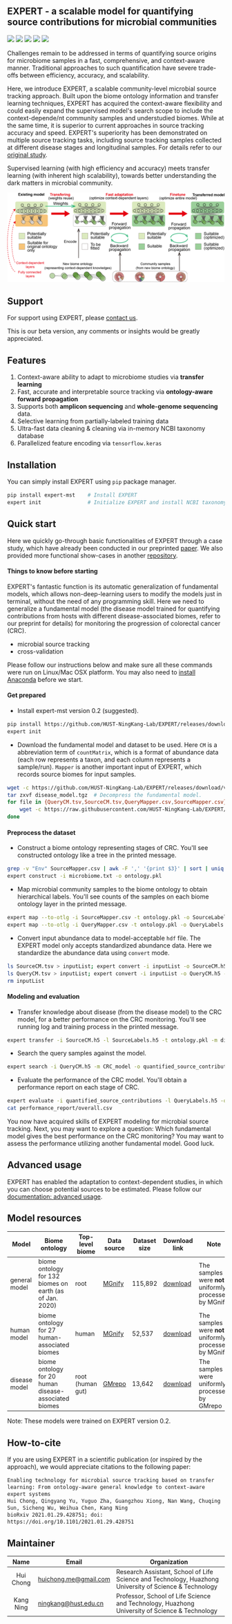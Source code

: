 ## EXPERT - a scalable model for quantifying source contributions for microbial communities

[![](https://img.shields.io/badge/PyPI-v0.3-blue?style=flat-square&logo=appveyor)](https://pypi.org/project/expert-mst/) ![](https://img.shields.io/badge/status-beta-yellow?style=flat-square&logo=appveyor) [![](https://img.shields.io/badge/DOI-10.1101/2021.01.29.428751-brightgreen?style=flat-square&logo=appveyor)](https://www.biorxiv.org/content/10.1101/2021.01.29.428751v1) ![](https://img.shields.io/github/license/HUST-NingKang-Lab/EXPERT?style=flat-square&logo=appveyor) [![](https://img.shields.io/badge/support-huichong.me@gmail.com-blue?style=flat-square&logo=appveyor)](mailto:huichong.me@gmail.com)

Challenges remain to be addressed in terms of quantifying source origins for microbiome samples in a fast, comprehensive, and context-aware manner. Traditional approaches to such quantification have severe trade-offs between efficiency, accuracy, and scalability. 

Here, we introduce EXPERT, a scalable community-level microbial source tracking approach. Built upon the biome ontology information and transfer learning techniques, EXPERT has acquired the context-aware flexibility and could easily expand the supervised model's search scope to include the context-depende/nt community samples and understudied biomes. While at the same time, it is superior to current approaches in source tracking accuracy and speed. EXPERT's superiority has been demonstrated on multiple source tracking tasks, including source tracking samples collected at different disease stages and longitudinal samples. For details refer to our [original study](https://www.biorxiv.org/content/10.1101/2021.01.29.428751v1). 

Supervised learning (with high efficiency and accuracy) meets transfer learning (with inherent high scalability), towards better understanding the dark matters in microbial community.

<img src="https://github.com/HUST-NingKang-Lab/EXPERT/raw/master/docs/materials/transfer.png" style="zoom:150%;" />

## Support

For support using EXPERT, please [contact us](https://github.com/HUST-NingKang-Lab/EXPERT#maintainer). 

This is our beta version, any comments or insights would be greatly appreciated. 

## Features

1. Context-aware ability to adapt to microbiome studies via **transfer learning**
2. Fast, accurate and interpretable source tracking via **ontology-aware forward propagation**
3. Supports both **amplicon sequencing** and **whole-genome sequencing** data. 
4. Selective learning from partially-labeled training data
5. Ultra-fast data cleaning & cleaning via in-memory NCBI taxonomy database
6. Parallelized feature encoding via `tensorflow.keras`

## Installation

You can simply install EXPERT using `pip` package manager.

```bash
pip install expert-mst    # Install EXPERT
expert init               # Initialize EXPERT and install NCBI taxonomy database
```

## Quick start

Here we quickly go-through basic functionalities of EXPERT through a case study, which have already been conducted in our preprinted [paper](https://doi.org/10.1101/2021.01.29.428751). We also provided more functional show-cases in another [repository](https://github.com/HUST-NingKang-Lab/EXPERT-use-cases). 

#### Things to know before starting

EXPERT's fantastic function is its automatic generalization of fundamental models, which allows non-deep-learning users to modify the models just in terminal, without the need of any programming skill. Here we need to generalize a fundamental model (the disease model trained for quantifying contributions from hosts with different disease-associated biomes, refer to our preprint for details) for monitoring the progression of colorectal cancer (CRC). 

- microbial source tracking
- cross-validation

Please follow our instructions below and make sure all these commands were run on Linux/Mac OSX platform. You may also need to [install Anaconda](https://docs.anaconda.com/anaconda/install/) before we start. 

#### Get prepared

- Install expert-mst version 0.2 (suggested).

```bash
pip install https://github.com/HUST-NingKang-Lab/EXPERT/releases/download/v0.2/expert-0.2_cpu-py3-none-any.whl
expert init
```

- Download the fundamental model and dataset to be used. Here `CM` is a abbreviation term of `countMatrix`, which is a format of abundance data (each row represents a taxon, and each column represents a sample/run). `Mapper` is another important input of EXPERT, which records source biomes for input samples.

```bash
wget -c https://github.com/HUST-NingKang-Lab/EXPERT/releases/download/v0.2-m/disease_model.tgz
tar zxvf disease_model.tgz  # Decompress the fundamental model.
for file in {QueryCM.tsv,SourceCM.tsv,QueryMapper.csv,SourceMapper.csv}; do 
	wget -c https://raw.githubusercontent.com/HUST-NingKang-Lab/EXPERT/master/data/$file;
done
```

#### Preprocess the dataset

- Construct a biome ontology representing stages of CRC. You'll see constructed ontology like a tree in the printed message.

```bash
grep -v "Env" SourceMapper.csv | awk -F ',' '{print $3}' | sort | uniq > microbiomes.txt
expert construct -i microbiome.txt -o ontology.pkl
```

- Map microbial community samples to the biome ontology to obtain hierarchical labels. You'll see counts of the samples on each biome ontology layer in the printed message.

```bash
expert map --to-otlg -i SourceMapper.csv -t ontology.pkl -o SourceLabels.h5
expert map --to-otlg -i QueryMapper.csv -t ontology.pkl -o QueryLabels.h5
```

- Convert input abundance data to model-acceptable `hdf` file. The EXPERT model only accepts standardized abundance data. Here we standardize the abundance data using `convert` mode.

```bash
ls SourceCM.tsv > inputList; expert convert -i inputList -o SourceCM.h5 --in-cm;
ls QueryCM.tsv > inputList; expert convert -i inputList -o QueryCM.h5 --in-cm;
rm inputList
```

#### Modeling and evaluation

- Transfer knowledge about disease (from the disease model) to the CRC model, for a better performance on the CRC monitoring. You'll see running log and training process in the printed message.

```bash
expert transfer -i SourceCM.h5 -l SourceLabels.h5 -t ontology.pkl -m disase_model -o CRC_model
```

- Search the query samples against the model. 

```bash
expert search -i QueryCM.h5 -m CRC_model -o quantified_source_contributions
```

- Evaluate the performance of the CRC model. You'll obtain a performance report on each stage of CRC.

```bash
expert evaluate -i quantified_source_contributions -l QueryLabels.h5 -o performance_report
cat performance_report/overall.csv
```

You now have acquired skills of EXPERT modeling for microbial source tracking. Next, you may want to explore a question: Which fundamental model gives the best performance on the CRC monitoring? You may want to assess the performance utilizing another fundamental model. Good luck.

## Advanced usage

EXPERT has enabled the adaptation to context-dependent studies, in which you can choose potential sources to be estimated. Please follow our [documentation: advanced usage](https://github.com/HUST-NingKang-Lab/EXPERT/wiki/advanced-usage).

## Model resources

| Model         | Biome ontology                                           | Top-level biome  | Data source                                   | Dataset size | Download link                                                | Note                                                   |
| ------------- | -------------------------------------------------------- | ---------------- | --------------------------------------------- | ------------ | ------------------------------------------------------------ | ------------------------------------------------------ |
| general model | biome ontology for 132 biomes on earth (as of Jan. 2020) | root             | [MGnify](https://www.ebi.ac.uk/metagenomics/) | 115,892      | [download](https://github.com/HUST-NingKang-Lab/EXPERT/releases/download/v0.2-m/general_model.tgz) | The samples were **not** uniformly processed by MGnify |
| human model   | biome ontology for 27 human-associated biomes            | human            | [MGnify](https://www.ebi.ac.uk/metagenomics/) | 52,537       | [download](https://github.com/HUST-NingKang-Lab/EXPERT/releases/download/v0.2-m/human_model.tgz) | The samples were **not** uniformly processed by MGnify |
| disease model | biome ontology for 20 human disease-associated biomes    | root (human gut) | [GMrepo](https://gmrepo.humangut.info/home)   | 13,642       | [download](https://github.com/HUST-NingKang-Lab/EXPERT/releases/download/v0.2-m/disease_model.tgz) | The samples were uniformly processed by GMrepo         |

Note: These models were trained on EXPERT version 0.2.

## How-to-cite

If you are using EXPERT in a scientific publication (or inspired by the approach), we would appreciate citations to the following paper:

```
Enabling technology for microbial source tracking based on transfer learning: From ontology-aware general knowledge to context-aware expert systems
Hui Chong, Qingyang Yu, Yuguo Zha, Guangzhou Xiong, Nan Wang, Chuqing Sun, Sicheng Wu, Weihua Chen, Kang Ning
bioRxiv 2021.01.29.428751; doi: https://doi.org/10.1101/2021.01.29.428751
```

## Maintainer

|   Name    | Email                 | Organization                                                 |
| :-------: | --------------------- | ------------------------------------------------------------ |
| Hui Chong | huichong.me@gmail.com | Research Assistant, School of Life Science and Technology, Huazhong University of Science & Technology |
| Kang Ning | ningkang@hust.edu.cn  | Professor, School of Life Science and Technology, Huazhong University of Science & Technology |